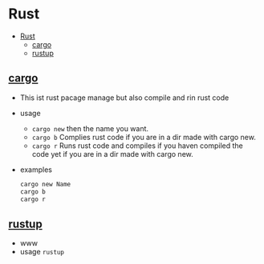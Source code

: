 # Rust

- [Rust](#rust)
  - [cargo](#cargo)
  - [rustup](#rustup)

## [cargo](http://manpages.ubuntu.com/manpages/kinetic/en/man1/cargo.1.html)

- This ist rust pacage manage but also compile and rin rust code
- usage
  - `cargo new` then the name you want.
  - `cargo b` Complies rust code if you are in a dir made with cargo new.
  - `cargo r` Runs rust code and compiles if you haven compiled the code yet if you are in a dir made with cargo new.
  
- examples

  ```bash
  cargo new Name
  cargo b
  cargo r
  ```

## [rustup](https://www.rust-lang.org/tools/install)

- www
- usage `rustup`

